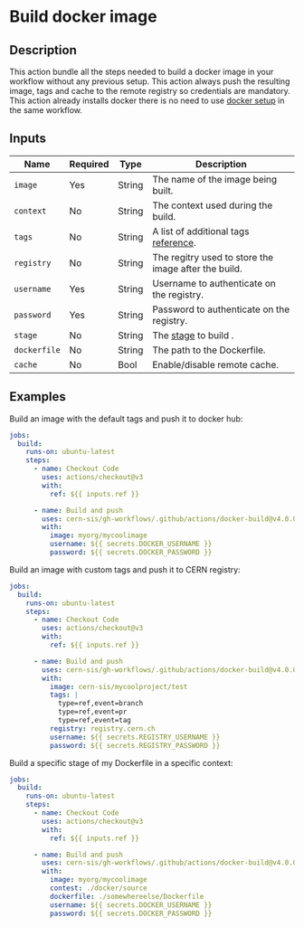 # Build docker image

## Description

This action bundle all the steps needed to build a docker image in your workflow without any previous setup. This action always push the resulting image, tags and cache to the remote registry so credentials are mandatory. This action already installs docker there is no need to use [docker setup](../docker-setup) in the same workflow.


## Inputs

| Name | Required | Type | Description |
| ---- | -------- | ---- | ----------- |
| `image` | Yes | String | The name of the image being built. |
| `context` | No | String | The context used during the build. |
| `tags` | No | String | A list of additional tags [reference](https://github.com/marketplace/actions/docker-metadata-action#tags-input). |
| `registry` | No | String | The regitry used to store the image after the build. |
| `username` | Yes | String | Username to authenticate on the registry. |
| `password` | Yes | String | Password to authenticate on the registry. |
| `stage` | No | String | The [stage](https://docs.docker.com/build/building/multi-stage/) to build . |
| `dockerfile` | No | String | The path to the Dockerfile. |
| `cache` | No | Bool | Enable/disable remote cache. |

## Examples

Build an image with the default tags and push it to docker hub:
```yaml
jobs:
  build:
    runs-on: ubuntu-latest
    steps:
      - name: Checkout Code
        uses: actions/checkout@v3
        with:
          ref: ${{ inputs.ref }}

      - name: Build and push
        uses: cern-sis/gh-workflows/.github/actions/docker-build@v4.0.0
        with:
          image: myorg/mycoolimage
          username: ${{ secrets.DOCKER_USERNAME }}
          password: ${{ secrets.DOCKER_PASSWORD }}
```

Build an image with custom tags and push it to CERN registry:
```yaml
jobs:
  build:
    runs-on: ubuntu-latest
    steps:
      - name: Checkout Code
        uses: actions/checkout@v3
        with:
          ref: ${{ inputs.ref }}

      - name: Build and push
        uses: cern-sis/gh-workflows/.github/actions/docker-build@v4.0.0
        with:
          image: cern-sis/mycoolproject/test
          tags: |
            type=ref,event=branch
            type=ref,event=pr
            type=ref,event=tag
          registry: registry.cern.ch
          username: ${{ secrets.REGISTRY_USERNAME }}
          password: ${{ secrets.REGISTRY_PASSWORD }}
```

Build a specific stage of my Dockerfile in a specific context:
```yaml
jobs:
  build:
    runs-on: ubuntu-latest
    steps:
      - name: Checkout Code
        uses: actions/checkout@v3
        with:
          ref: ${{ inputs.ref }}

      - name: Build and push
        uses: cern-sis/gh-workflows/.github/actions/docker-build@v4.0.0
        with:
          image: myorg/mycoolimage
          contest: ./docker/source
          dockerfile: ./somewhereelse/Dockerfile
          username: ${{ secrets.DOCKER_USERNAME }}
          password: ${{ secrets.DOCKER_PASSWORD }}
```
